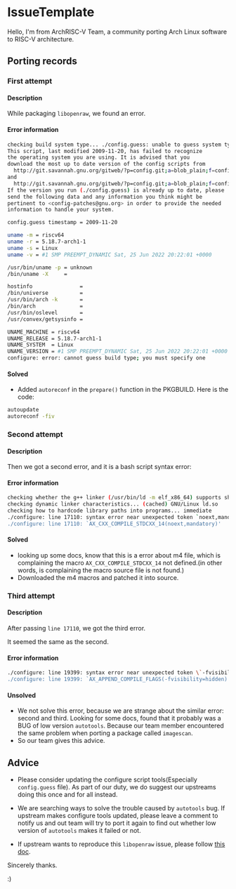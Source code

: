# IssueTemplate

Hello, I'm from ArchRISC-V Team, a community porting Arch Linux software to RISC-V architecture.

## Porting records

### First attempt

#### Description

While packaging `libopenraw`, we found an error.

#### Error information

```bash
checking build system type... ./config.guess: unable to guess system type
This script, last modified 2009-11-20, has failed to recognize
the operating system you are using. It is advised that you
download the most up to date version of the config scripts from
  http://git.savannah.gnu.org/gitweb/?p=config.git;a=blob_plain;f=config.guess;hb=HEAD
and
  http://git.savannah.gnu.org/gitweb/?p=config.git;a=blob_plain;f=config.sub;hb=HEAD
If the version you run (./config.guess) is already up to date, please
send the following data and any information you think might be
pertinent to <config-patches@gnu.org> in order to provide the needed
information to handle your system.

config.guess timestamp = 2009-11-20

uname -m = riscv64
uname -r = 5.18.7-arch1-1
uname -s = Linux
uname -v = #1 SMP PREEMPT_DYNAMIC Sat, 25 Jun 2022 20:22:01 +0000

/usr/bin/uname -p = unknown
/bin/uname -X     =

hostinfo               =
/bin/universe          =
/usr/bin/arch -k       =
/bin/arch              =
/usr/bin/oslevel       =
/usr/convex/getsysinfo =

UNAME_MACHINE = riscv64
UNAME_RELEASE = 5.18.7-arch1-1
UNAME_SYSTEM  = Linux
UNAME_VERSION = #1 SMP PREEMPT_DYNAMIC Sat, 25 Jun 2022 20:22:01 +0000
configure: error: cannot guess build type; you must specify one
```

#### Solved

- Added `autoreconf` in the `prepare()` function in the PKGBUILD. Here is the code:

```bash
autoupdate
autoreconf -fiv
```

### Second attempt

#### Description

Then we got a second error, and it is a bash script syntax error:

#### Error information

```bash
checking whether the g++ linker (/usr/bin/ld -m elf_x86_64) supports shared libraries... yes
checking dynamic linker characteristics... (cached) GNU/Linux ld.so
checking how to hardcode library paths into programs... immediate
./configure: line 17110: syntax error near unexpected token `noext,mandatory'
./configure: line 17110: `AX_CXX_COMPILE_STDCXX_14(noext,mandatory)'
```

#### Solved

- looking up some docs, know that this is a error about m4 file, which is complaining the macro `AX_CXX_COMPILE_STDCXX_14` not defined.(in other words, is complaining the macro source file is not found.)
- Downloaded the m4 macros and patched it into source.

### Third attempt

#### Description

After passing `line 17110`, we got the third error.

It seemed the same as the second.

#### Error information

```bash
./configure: line 19399: syntax error near unexpected token \`-fvisibility=hidden'
./configure: line 19399: `AX_APPEND_COMPILE_FLAGS(-fvisibility=hidden)'
```

#### Unsolved

- We not solve this error, because we are strange about the similar error: second and third. Looking for some docs, found that it probably was a BUG of low version `autotools`. Because our team member encountered the same problem when porting a package called `imagescan`.
- So our team gives this advice.

## Advice

- Please consider updating the configure script tools(Especially `config.guess` file). As part of our duty, we do suggest our upstreams doing this once and for all instead.
- We are searching ways to solve the trouble caused by `autotools` bug. If upstream makes configure tools updated, please leave a comment to notify us and out team will try to port it again to find out whether low version of `autotools` makes it failed or not.

- If upstream wants to reproduce this `libopenraw` issue, please follow [this doc](https://github.com/felixonmars/archriscv-packages/wiki/Setup-Arch-Linux-RISC-V-Development-Environment).



Sincerely thanks.

:)